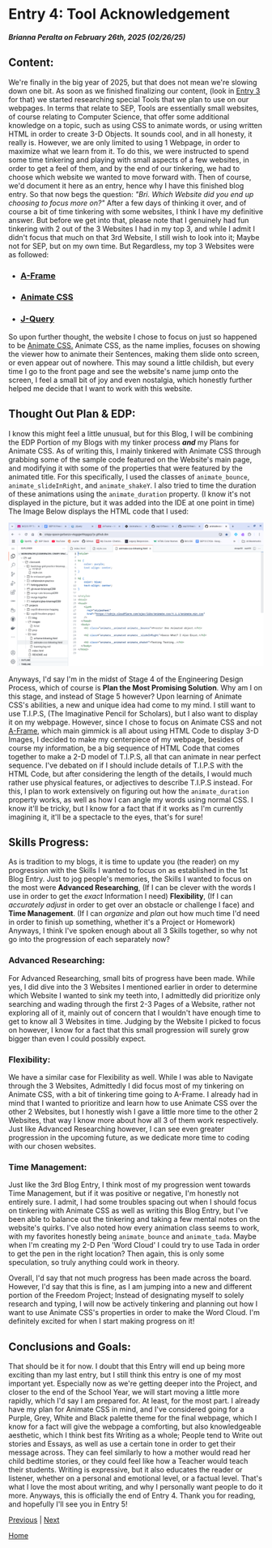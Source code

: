 # Entry 4: Tool Acknowledgement 
##### Brianna Peralta on February 26th, 2025 (02/26/25)

## Content: 
We're finally in the big year of 2025, but that does not mean we're slowing down one bit. As soon as we finished finalizing our content, (look in [Entry 3](entry03.md) for that) we started researching special Tools that we plan to use on our webpages. In terms that relate to SEP, Tools are essentially small websites, of course relating to Computer Science, that offer some additional knowledge on a topic, such as using CSS to animate words, or using written HTML in order to create 3-D Objects. It sounds cool, and in all honesty, it really is. However, we are only limited to using 1 Webpage, in order to maximize what we learn from it. To do this, we were instructed to spend some time tinkering and playing with small aspects of a few websites, in order to get a feel of them, and by the end of our tinkering, we had to choose which website we wanted to move forward with. Then of course, we'd document it here as an entry, hence why I have this finished blog entry. So that now begs the question: *"Bri. Which Website did you end up choosing to focus more on?"* After a few days of thinking it over, and of course a bit of time tinkering with some websites, I think I have my definitive answer. But before we get into that, please note that I genuinely had fun tinkering with 2 out of the 3 Websites I had in my top 3, and while I admit I didn't focus that much on that 3rd Website, I still wish to look into it; Maybe not for SEP, but on my own time. But Regardless, my top 3 Websites were as followed:

* ### [A-Frame](https://aframe.io/)
* ### [Animate CSS](https://animate.style/)
* ### [J-Query](https://jquery.com/)

So upon further thought, the website I chose to focus on just so happened to be [Animate CSS.](https://animate.style/) Animate CSS, as the name implies, focuses on showing the viewer how to animate their Sentences, making them slide onto screen, or even appear out of nowhere. This may sound a little childish, but every time I go to the front page and see the website's name jump onto the screen, I feel a small bit of joy and even nostalgia, which honestly further helped me decide that I want to work with this website. 

## Thought Out Plan & EDP:
I know this might feel a little unusual, but for this Blog, I will be combining the EDP Portion of my Blogs with my tinker process ***and*** my Plans for Animate CSS. As of writing this, I mainly tinkered with Animate CSS through grabbing some of the sample code featured on the Website's main page, and modifying it with some of the properties that were featured by the animated title. For this specifically, I used the classes of `animate_bounce`, `animate_slideInRight`, and `animate_shakeY`. I also tried to time the duration of these animations using the `animate_duration` property. (I know it's not displayed in the picture, but it was added into the IDE at one point in time) The Image Below displays the HTML code that I used:

<img src="../images/tinker-css.png" class="img-fluid tinker-img">

Anyways, I'd say I'm in the midst of Stage 4 of the Engineering Design Process, which of course is **Plan the Most Promising Solution**. Why am I on this stage, and instead of Stage 5 however? Upon learning of Animate CSS's abilities, a new and unique idea had come to my mind. I still want to use T.I.P.S, (The Imaginative Pencil for Scholars), but I also want to display it on my webpage. However, since I chose to focus on Animate CSS and not [A-Frame](https://aframe.io/), which main gimmick is all about using HTML Code to display 3-D Images, I decided to make my centerpiece of my webpage, besides of course my information, be a big sequence of HTML Code that comes together to make a 2-D model of T.I.P.S, all that can animate in near perfect sequence. I've debated on if I should include details of T.I.P.S with the HTML Code, but after considering the length of the details, I would much rather use physical features, or adjectives to describe T.I.P.S instead. For this, I plan to work extensively on figuring out how the `animate_duration` property works, as well as how I can angle my words using normal CSS. I know it'll be tricky, but I know for a fact that if it works as I'm currently imagining it, it'll be a spectacle to the eyes, that's for sure!

## Skills Progress:
As is tradition to my blogs, it is time to update you (the reader) on my progression with the Skills I wanted to focus on as established in the 1st Blog Entry. Just to jog people's memories, the Skills I wanted to focus on the most were **Advanced Researching**, (If I can be clever with the words I use in order to get the *exact* Information I need) **Flexibility**, (If I can *accurately adjust* in order to get over an obstacle or challenge I face) and **Time Management**. (If I can *organize* and *plan* out how much time I'd need in order to finish up something, whether it's a Project or Homework) Anyways, I think I've spoken enough about all 3 Skills together, so why not go into the progression of each separately now?

### Advanced Researching: 
For Advanced Researching, small bits of progress have been made. While yes, I did dive into the 3 Websites I mentioned earlier in order to determine which Website I wanted to sink my teeth into, I admittedly did prioritize only searching and wading through the first 2-3 Pages of a Website, rather not exploring all of it, mainly out of concern that I wouldn't have enough time to get to know all 3 Websites in time. Judging by the Website I picked to focus on however, I know for a fact that this small progression will surely grow bigger than even I could possibly expect.

### Flexibility: 
We have a similar case for Flexibility as well. While I was able to Navigate through the 3 Websites, Admittedly I did focus most of my tinkering on Animate CSS, with a bit of tinkering time going to A-Frame. I already had in mind that I wanted to prioritize and learn how to use Animate CSS over the other 2 Websites, but I honestly wish I gave a little more time to the other 2 Websites, that way I know more about how all 3 of them work respectively. Just like Advanced Researching however, I can see even greater progression in the upcoming future, as we dedicate more time to coding with our chosen websites.

### Time Management:
Just like the 3rd Blog Entry, I think most of my progression went towards Time Management, but if it was positive or negative, I'm honestly not entirely sure. I admit, I had some troubles spacing out when I should focus on tinkering with Animate CSS as well as writing this Blog Entry, but I've been able to balance out the tinkering and taking a few mental notes on the website's quirks. I've also noted how every animation class seems to work, with my favorites honestly being `animate_bounce` and `animate_tada`. Maybe when I'm creating my 2-D Pen 'Word Cloud' I could try to use Tada in order to get the pen in the right location? Then again, this is only some speculation, so truly anything could work in theory.

Overall, I'd say that not much progress has been made across the board. However, I'd say that this is fine, as I am jumping into a new and different portion of the Freedom Project; Instead of designating myself to solely research and typing, I will now be actively tinkering and planning out how I want to use Animate CSS's properties in order to make the Word Cloud. I'm definitely excited for when I start making progress on it!

## Conclusions and Goals:
That should be it for now. I doubt that this Entry will end up being more exciting than my last entry, but I still think this entry is one of my most important yet. Especially now as we're getting deeper into the Project, and closer to the end of the School Year, we will start moving a little more rapidly, which I'd say I am prepared for. At least, for the most part. I already  have my plan for Animate CSS in mind, and I've considered going for a Purple, Grey, White and Black palette theme for the final webpage, which I know for a fact will give the webpage a comforting, but also knowledgeable aesthetic, which I think best fits Writing as a whole; People tend to Write out stories and Essays, as well as use a certain tone in order to get their message across. They can feel similarly to how a mother would read her child bedtime stories, or they could feel like how a Teacher would teach their students. Writing is expressive, but it also educates the reader or listener, whether on a personal and emotional level, or a factual level. That's what I love the most about writing, and why I personally want people to do it more. Anyways, this is officially the end of Entry 4. Thank you for reading, and hopefully I'll see you in Entry 5!


[Previous](entry03.md) | [Next](entry05.md)

[Home](../README.md)

